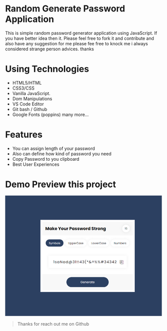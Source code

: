 # Random Generate Password Application

This is simple random password generator application using JavaScript. If you have better idea then it. Please feel free to fork it and contribute and also have any suggestion for me please fee free to knock me i always considered strange person advices. thanks


# Using Technologies
 - HTML5/HTML
 - CSS3/CSS
 - Vanilla JavaScript.
 - Dom Manipulations
 - VS Code Editor
 - Git bash / Github
 - Google Fonts (poppins)
 many more...

 # Features
 - You can assign length of your password
 - Also can define how kind of password you need
 - Copy Password to you clipboard
 - Best User Experiences 

 # Demo Preview this project
 ![screenshot](./preview.png)

 > Thanks for reach out me on Github
 